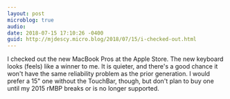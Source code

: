 ```yaml
---
layout: post
microblog: true
audio: 
date: 2018-07-15 17:10:26 -0400
guid: http://mjdescy.micro.blog/2018/07/15/i-checked-out.html
---
```

I checked out the new MacBook Pros at the Apple Store. The new keyboard looks (feels) like a winner to me. It is quieter, and there's a good chance it won't have the same reliability problem as the prior generation. I would prefer a 15" one without the TouchBar, though, but don't plan to buy one until my 2015 rMBP breaks or is no longer supported. 
